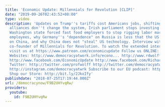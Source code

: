 ```yaml
---
title: 'Economic Update: Millennials for Revolution [CLIP]'
date: "2019-09-26T02:43:52+08:00"
type: video
description: 'Updates on Trump''s tariffs cost Americans jobs, shifting capitalist
  alliances don''t change the system, Irish parliament stops investing in fossil fuels,
  Washington state forced fast food employers to stop rigging labor market against
  employees, why Germany''s "dependence" on Russia is less that the US dependence
  on China, and why China does not "steal" US technology. Interview with Moumita Ahmed,
  co-founder of Millennials for Revolution. To watch the extended interview, please
  visit us at https://www.patreon.com/economicupdate Follow us ONLINE: Patreon: https://www.patreon.com/economicupdate
  Websites: http://www.democracyatwork.info/econo... http://www.rdwolff.com Facebook:
  http://www.facebook.com/EconomicUpdate http://www.facebook.com/RichardDWolff http://www.facebook.com/DemocracyatWrk
  Twitter: http://twitter.com/profwolff http://twitter.com/democracyatwrk Instagram:
  http://instagram.com/democracyatwrk Subscribe to our EU podcast: http://economicupdate.libsyn.com
  Shop our Store: http://bit.ly/2JkxIfy'
publishdate: "2018-07-25T17:19:44.000Z"
url: /democracynow/F9B2UHYvqRw/
providers:
  youtube:
    id: F9B2UHYvqRw
---
```

